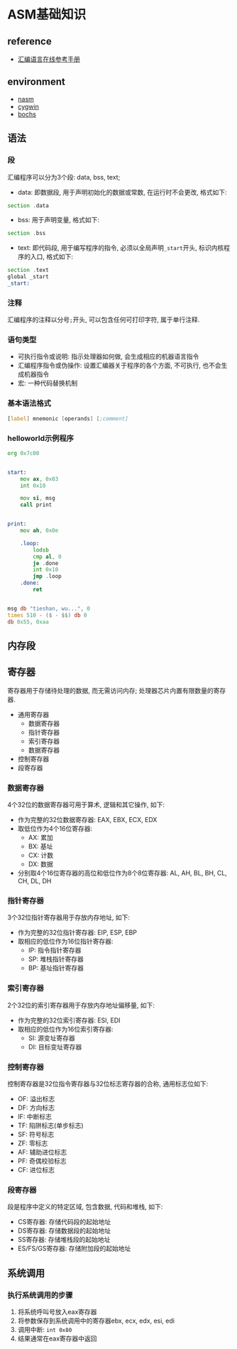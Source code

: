 # ASM基础知识


## reference
- [汇编语言在线参考手册](https://cankaoshouce.com/assembly/assembly-course.html)


## environment
- [nasm](https://nasm.us/)
- [cygwin](https://cygwin.com/)
- [bochs](https://github.com/bochs-emu/Bochs)


## 语法
### 段
汇编程序可以分为3个段: data, bss, text;
- data: 即数据段, 用于声明初始化的数据或常数, 在运行时不会更改, 格式如下:
```asm
section .data
```
- bss: 用于声明变量, 格式如下:
```asm
section .bss
```
- text: 即代码段, 用于编写程序的指令, 必须以全局声明`_start`开头, 标识内核程序的入口, 格式如下:
```asm
section .text
global _start
_start:
```


### 注释
汇编程序的注释以分号`;`开头, 可以包含任何可打印字符, 属于单行注释.


### 语句类型
- 可执行指令或说明: 指示处理器如何做, 会生成相应的机器语言指令
- 汇编程序指令或伪操作: 设置汇编器关于程序的各个方面, 不可执行, 也不会生成机器指令
- 宏: 一种代码替换机制


### 基本语法格式
```asm
[label] mnemonic [operands] [;comment]
```


### helloworld示例程序
```asm
org 0x7c00


start:
    mov ax, 0x03
    int 0x10

    mov si, msg
    call print


print:
    mov ah, 0x0e

    .loop:
        lodsb
        cmp al, 0
        je .done
        int 0x10
        jmp .loop
    .done:
        ret


msg db "tieshan, wu...", 0
times 510 - ($ - $$) db 0
db 0x55, 0xaa
```


## 内存段
## 寄存器
寄存器用于存储待处理的数据, 而无需访问内存; 处理器芯片内置有限数量的寄存器.
- 通用寄存器
    + 数据寄存器
    + 指针寄存器
    + 索引寄存器
    + 数据寄存器
- 控制寄存器
- 段寄存器


### 数据寄存器
4个32位的数据寄存器可用于算术, 逻辑和其它操作, 如下:
- 作为完整的32位数据寄存器: EAX, EBX, ECX, EDX
- 取低位作为4个16位寄存器:
    + AX: 累加
    + BX: 基址
    + CX: 计数
    + DX: 数据
- 分别取4个16位寄存器的高位和低位作为8个8位寄存器: AL, AH, BL, BH, CL, CH, DL, DH


### 指针寄存器
3个32位指针寄存器用于存放内存地址, 如下:
- 作为完整的32位指针寄存器: EIP, ESP, EBP
- 取相应的低位作为16位指针寄存器:
    + IP: 指令指针寄存器
    + SP: 堆栈指针寄存器
    + BP: 基址指针寄存器


### 索引寄存器
2个32位的索引寄存器用于存放内存地址偏移量, 如下:
- 作为完整的32位索引寄存器: ESI, EDI
- 取相应的低位作为16位索引寄存器:
    + SI: 源变址寄存器
    + DI: 目标变址寄存器


### 控制寄存器
控制寄存器是32位指令寄存器与32位标志寄存器的合称, 通用标志位如下:
- OF: 溢出标志
- DF: 方向标志
- IF: 中断标志
- TF: 陷阱标志(单步标志)
- SF: 符号标志
- ZF: 零标志
- AF: 辅助进位标志
- PF: 奇偶校验标志
- CF: 进位标志


### 段寄存器
段是程序中定义的特定区域, 包含数据, 代码和堆栈, 如下:
- CS寄存器: 存储代码段的起始地址
- DS寄存器: 存储数据段的起始地址
- SS寄存器: 存储堆栈段的起始地址
- ES/FS/GS寄存器: 存储附加段的起始地址


## 系统调用
### 执行系统调用的步骤
1. 将系统呼叫号放入eax寄存器
2. 将参数保存到系统调用中的寄存器ebx, ecx, edx, esi, edi
3. 调用中断: `int 0x80`
4. 结果通常在eax寄存器中返回